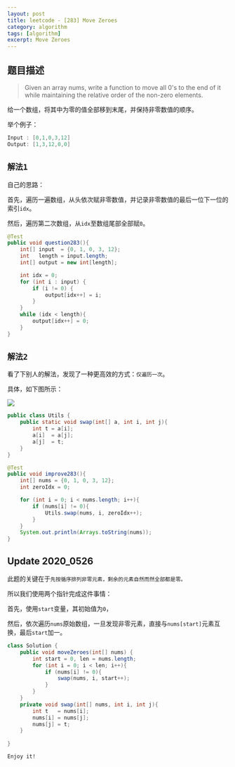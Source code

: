 ```yaml
---
layout: post
title: leetcode - [283] Move Zeroes
category: algorithm
tags: [algorithm]
excerpt: Move Zeroes
---
```


## 题目描述  

> Given an array nums, write a function to move all 0's to the end of it while maintaining the relative order of the non-zero elements.  

给一个数组，将其中为零的值全部移到末尾，并保持非零数值的顺序。  

举个例子：  

``` java
Input : [0,1,0,3,12]
Output: [1,3,12,0,0]
```

## `解法1`  

自己的思路：  

首先，遍历一遍数组，从头依次赋非零数值，并记录非零数值的最后一位下一位的索引`idx`。  

然后，遍历第二次数组，从`idx`至数组尾部全部赋`0`。  


``` java
@Test
public void question283(){
    int[] input  = {0, 1, 0, 3, 12};
    int   length = input.length;
    int[] output = new int[length];

    int idx = 0;
    for (int i : input) {
        if (i != 0) {
            output[idx++] = i;
        }
    }
    while (idx < length){
        output[idx++] = 0;
    }
}
```

## `解法2`  

看了下别人的解法，发现了一种更高效的方式：`仅遍历一次`。  

具体，如下图所示：  

![](https://yyc-images.oss-cn-beijing.aliyuncs.com/283.png)  


``` java
public class Utils {
    public static void swap(int[] a, int i, int j){
        int t = a[i];
        a[i]  = a[j];
        a[j]  = t;
    }
}

@Test
public void improve283(){
    int[] nums = {0, 1, 0, 3, 12};
    int zeroIdx = 0;

    for (int i = 0; i < nums.length; i++){
        if (nums[i] != 0){
            Utils.swap(nums, i, zeroIdx++);
        }
    }
    System.out.println(Arrays.toString(nums));
}
```


## Update 2020_0526  

此题的关键在于`先按循序排列非零元素，剩余的元素自然而然全部都是零。`  

所以我们使用两个指针完成这件事情：  

首先，使用`start`变量，其初始值为`0`，  

然后，依次遍历`nums`原始数组，一旦发现非零元素，直接与`nums[start]`元素互换，最后`start`加一。  


``` java
class Solution {
    public void moveZeroes(int[] nums) {
        int start = 0, len = nums.length;
        for (int i = 0; i < len; i++){
            if (nums[i] != 0){
                swap(nums, i, start++);
            }
        }
    }
    private void swap(int[] nums, int i, int j){
        int t   = nums[i];
        nums[i] = nums[j];
        nums[j] = t;
    }
    
}
```


`Enjoy it!`